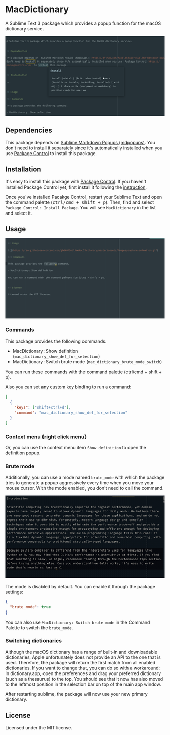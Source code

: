 # MacDictionary

A Sublime Text 3 package which provides a popup function for the macOS dictionary service.

![SublimeMacDictionary capture](https://raw.githubusercontent.com/gh640/SublimeMacDictionary/master/assets/images/capture.png)


## Dependencies

This package depends on [Sublime Markdown Popups (mdpopups)](https://github.com/facelessuser/sublime-markdown-popups/). You don't need to install it separately since it's automatically installed when you use [Package Control](https://packagecontrol.io/) to install this package.


## Installation

It's easy to install this package with [Package Control](https://packagecontrol.io/). If you haven't installed Package Control yet, first install it following the [instruction](https://packagecontrol.io/installation).

Once you've installed Pacakge Control, restart your Sublime Text and open the command palette (<kbd>ctrl/cmd + shift + p</kbd>). Then, find and select `Package Control: Install Package`. You will see `MacDictionary` in the list and select it.


## Usage

![SublimeMacDictionary animated capture](https://raw.githubusercontent.com/gh640/SublimeMacDictionary/master/assets/images/capture-animation.gif)

### Commands

This package provides the following commands.

- MacDictionary: Show definition (`mac_dictionary_show_def_for_selection`)
- MacDictionary: Switch brute mode (`mac_dictionary_brute_mode_switch`)

You can run these commands with the command palette (ctrl/cmd + shift + p).

Also you can set any custom key binding to run a command:

```json
[
  {
    "keys": ["shift+ctrl+d"],
    "command": "mac_dictionary_show_def_for_selection"
  }
]
```

### Context menu (right click menu)

Or, you can use the context menu item `Show definition` to open the definition popup.

### Brute mode

Additionally, you can use a mode named `brute_mode` with which the package tries to generate a popup aggressively every time when you move your mouse cursor. With the mode enabled, you don't need to call the command.

![SublimeMacDictionary animated capture for brute mode](https://raw.githubusercontent.com/gh640/SublimeMacDictionary/master/assets/images/capture-animation-brute_mode.gif)

The mode is disabled by default. You can enable it through the package settings:

```json
{
  "brute_mode": true
}
```

You can also use `MacDictionary: Switch brute mode` in the Command Palette to switch the `brute_mode`.

### Switching dictionaries

Although the macOS dictionary has a range of built-in and downloadable dictionaries, Apple unfortunately does not provide an API to the one that is used. Therefore, the package will return the first match from all enabled dictionaries. If you want to change that, you can do so with a workaround: In dictionary.app, open the preferences and drag your preferred dictionary (such as a thesaurus) to the top. You should see that it now has also moved to the leftmost position in the selection bar on top of the main app window.

After restarting sublime, the package will now use your new primary dictionary.

## License

Licensed under the MIT license.
